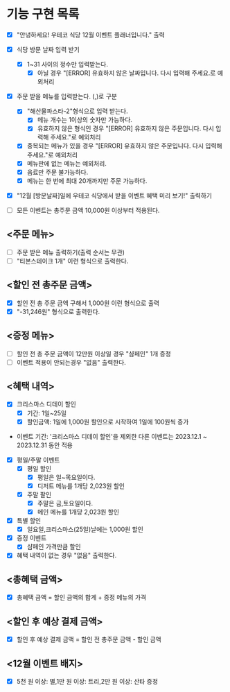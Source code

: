 # 기능 구현 목록

- [x] "안녕하세요! 우테코 식당 12월 이벤트 플래너입니다." 출력
- [x] 식당 방문 날짜 입력 받기
  - [x] 1~31 사이의 정수만 입력받는다.
    - [x] 아닐 경우 "[ERROR] 유효하지 않은 날짜입니다. 다시 입력해 주세요.로 예외처리
- [x] 주문 받을 메뉴를 입력받는다. (,)로 구분

  - [x] "해산물파스타-2"형식으로 입력 받는다.
    - [x] 메뉴 개수는 1이상의 숫자만 가능하다.
    - [x] 유효하지 않은 형식인 경우 "[ERROR] 유효하지 않은 주문입니다. 다시 입력해 주세요."로 예외처리
  - [x] 중복되는 메뉴가 있을 경우 "[ERROR] 유효하지 않은 주문입니다. 다시 입력해 주세요."로 예외처리
  - [x] 메뉴판에 없는 메뉴는 예외처리.
  - [x] 음료만 주문 불가능하다.
  - [x] 메뉴는 한 번에 최대 20개까지만 주문 가능하다.

- [x] "12월 [방문날짜]일에 우테코 식당에서 받을 이벤트 혜택 미리 보기!" 출력하기
- [ ] 모든 이벤트는 총주문 금액 10,000원 이상부터 적용된다.

## <주문 메뉴>

- [ ] 주문 받은 메뉴 출력하기(출력 순서는 무관)
- [ ] "티본스테이크 1개" 이런 형식으로 출력한다.

## <할인 전 총주문 금액>

- [x] 할인 전 총 주문 금액 구해서 1,000원 이런 형식으로 출력
- [x] "-31,246원" 형식으로 출력한다.

## <증정 메뉴>

- [ ] 할인 전 총 주문 금액이 12만원 이상일 경우 "샴페인" 1개 증정
- [ ] 이벤트 적용이 안되는경우 "없음" 출력한다.

## <혜택 내역>

- [x] 크리스마스 디데이 할인
  - [x] 기간: 1일~25일
  - [x] 할인금액: 1일에 1,000원 할인으로 시작하여 1일에 100원씩 증가

* 이벤트 기간: '크리스마스 디데이 할인'을 제외한 다른 이벤트는 2023.12.1 ~ 2023.12.31 동안 적용

- [x] 평일/주말 이벤트
  - [x] 평일 할인
    - [x] 평일은 일~목요일이다.
    - [x] 디저트 메뉴를 1개당 2,023원 할인
  - [x] 주말 팔인
    - [x] 주말은 금,토요일이다.
    - [x] 메인 메뉴를 1개당 2,023원 할인
- [x] 특별 할인
  - [x] 일요일,크리스마스(25일)날에는 1,000원 할인
- [x] 증정 이벤트
  - [x] 샴페인 가격만큼 할인
- [x] 혜택 내역이 없는 경우 "없음" 출력한다.

## <총혜택 금액>

- [x] 총혜택 금액 = 할인 금액의 합계 + 증정 메뉴의 가격

## <할인 후 예상 결제 금액>

- [x] 할인 후 예상 결제 금액 = 할인 전 총주문 금액 - 할인 금액

## <12월 이벤트 배지>

- [x] 5천 원 이상: 별,1만 원 이상: 트리,2만 원 이상: 산타 증정
